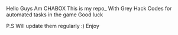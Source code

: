 Hello Guys Am CHABOX 
This is my repo_
With Grey Hack Codes for automated tasks in the game
Good luck

P.S Will update them regularly :)
Enjoy
